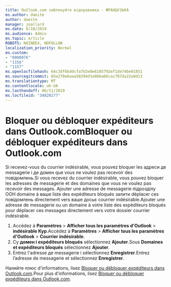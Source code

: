 ```yaml
---
title: Outlook.com заблокуйте відправника - ФРАНЦУЗЬКА
ms.author: daeite
author: daeite
manager: joallard
ms.date: 6/10/2019
ms.audience: Admin
ms.topic: article
ROBOTS: NOINDEX, NOFOLLOW
localization_priority: Normal
ms.custom:
- "8000076"
- "1156"
- "1157"
ms.openlocfilehash: 64c3df6bddcfa7b3e8e6105792ef1de74be01851
ms.sourcegitcommit: 65e270e6aaa58294d1e866a66cac787da22e8d13
ms.translationtype: MT
ms.contentlocale: uk-UA
ms.lasthandoff: 06/11/2019
ms.locfileid: "34820277"
---
```

# <a name="bloquer-ou-dbloquer-expditeurs-dans-outlookcom"></a><span data-ttu-id="e9188-102">Bloquer ou débloquer expéditeurs dans Outlook.com</span><span class="sxs-lookup"><span data-stu-id="e9188-102">Bloquer ou débloquer expéditeurs dans Outlook.com</span></span>

<span data-ttu-id="e9188-103">Si recevez-vous du courrier indésirable, vous pouvez bloquer les адреси де messagerie і де домен que vous ne voulez pas recevoir des повідомлень.</span><span class="sxs-lookup"><span data-stu-id="e9188-103">Si vous recevez du courrier indésirable, vous pouvez bloquer les adresses de messagerie et des domaines que vous ne voulez pas recevoir des messages.</span></span> <span data-ttu-id="e9188-104">Ajouter une adresse de messagerie підрозділу ООН domaine à ваше liste des expéditeurs bloqués залити déplacer ces повідомлень directement vers ваше досьє courrier indésirable.</span><span class="sxs-lookup"><span data-stu-id="e9188-104">Ajouter une adresse de messagerie ou un domaine à votre liste des expéditeurs bloqués pour déplacer ces messages directement vers votre dossier courrier indésirable.</span></span>

1. <span data-ttu-id="e9188-105">Accédez à **Paramètres** > **Afficher tous les paramètres d'Outlook** > **indésirable Кур**.</span><span class="sxs-lookup"><span data-stu-id="e9188-105">Accédez à **Paramètres** > **Afficher tous les paramètres d'Outlook** > **Courrier indésirable**.</span></span>
1. <span data-ttu-id="e9188-106">Су **домен і expéditeurs bloqués** sélectionnez **Ajouter**.</span><span class="sxs-lookup"><span data-stu-id="e9188-106">Sous **Domaines et expéditeurs bloqués** sélectionnez **Ajouter**.</span></span>
1. <span data-ttu-id="e9188-107">Entrez l'adresse де messagerie і sélectionnez **Enregistrer**.</span><span class="sxs-lookup"><span data-stu-id="e9188-107">Entrez l’adresse de messagerie et sélectionnez **Enregistrer**.</span></span>

<span data-ttu-id="e9188-108">Налийте плюс d'informations, lisez [Bloquer ou débloquer expéditeurs dans Outlook.com](https://support.office.com/fr-fr/article/afba1c94-77bb-4f50-8b85-057cf52f4d5e).</span><span class="sxs-lookup"><span data-stu-id="e9188-108">Pour plus d'informations, lisez [Bloquer ou débloquer expéditeurs dans Outlook.com](https://support.office.com/fr-fr/article/afba1c94-77bb-4f50-8b85-057cf52f4d5e).</span></span>